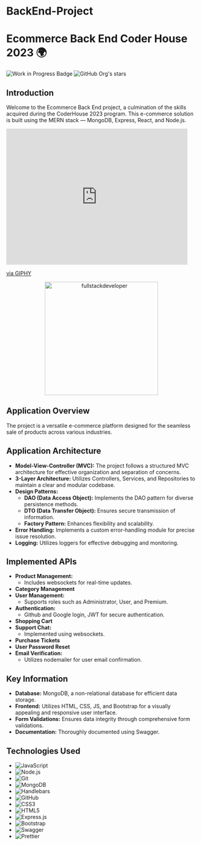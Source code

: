 # BackEnd-Project
# Ecommerce Back End Coder House 2023 🌍

![Work in Progress Badge](https://img.shields.io/badge/STATUS-WORK%20IN%20PROGRESS-green)
![GitHub Org's stars](https://img.shields.io/github/stars/CharlyMoreno/ecommerce-coder-32125)

## Introduction

Welcome to the Ecommerce Back End project, a culmination of the skills acquired during the CoderHouse 2023 program. This e-commerce solution is built using the MERN stack — MongoDB, Express, React, and Node.js.
<iframe src="https://giphy.com/embed/qgQUggAC3Pfv687qPC" width="480" height="360" frameBorder="0" class="giphy-embed" allowFullScreen></iframe><p><a href="https://giphy.com/gifs/dommespace-domme-space-programador-qgQUggAC3Pfv687qPC">via GIPHY</a></p>
<p align="center">
    <img
    src="https://media.giphy.com/media/scZPhLqaVOM1qG4lT9/giphy.gif](https://giphy.com/gifs/dommespace-domme-space-programador-qgQUggAC3Pfv687qPC"
    alt="fullstackdeveloper"
    width="300px"
    height="300px"
    align="center"
/>
</p>

## Application Overview

The project is a versatile e-commerce platform designed for the seamless sale of products across various industries.

## Application Architecture

- **Model-View-Controller (MVC):** The project follows a structured MVC architecture for effective organization and separation of concerns.
- **3-Layer Architecture:** Utilizes Controllers, Services, and Repositories to maintain a clear and modular codebase.
- **Design Patterns:**
  - **DAO (Data Access Object):** Implements the DAO pattern for diverse persistence methods.
  - **DTO (Data Transfer Object):** Ensures secure transmission of information.
  - **Factory Pattern:** Enhances flexibility and scalability.
- **Error Handling:** Implements a custom error-handling module for precise issue resolution.
- **Logging:** Utilizes loggers for effective debugging and monitoring.

## Implemented APIs

- **Product Management:**
  - Includes websockets for real-time updates.
- **Category Management**
- **User Management:**
  - Supports roles such as Administrator, User, and Premium.
- **Authentication:**
  - Github and Google login, JWT for secure authentication.
- **Shopping Cart**
- **Support Chat:**
  - Implemented using websockets.
- **Purchase Tickets**
- **User Password Reset**
- **Email Verification:**
  - Utilizes nodemailer for user email confirmation.

## Key Information

- **Database:** MongoDB, a non-relational database for efficient data storage.
- **Frontend:** Utilizes HTML, CSS, JS, and Bootstrap for a visually appealing and responsive user interface.
- **Form Validations:** Ensures data integrity through comprehensive form validations.
- **Documentation:** Thoroughly documented using Swagger.



## Technologies Used

- ![JavaScript](https://img.shields.io/badge/-JavaScript-222222?style=flat&logo=javascript)
- ![Node.js](https://img.shields.io/badge/-Node.js-222222?style=flat&logo=node.js&logoColor=339933)
- ![Git](https://img.shields.io/badge/-Git-222222?style=flat&logo=git&logoColor=F05032)
- ![MongoDB](https://img.shields.io/badge/-MongoDB-222222?style=flat&logo=MongoDB)
- ![Handlebars](https://img.shields.io/badge/-Handlebars-222222?style=flat&logo=Hbs)
- ![GitHub](https://img.shields.io/badge/GitHub-100000?style=for-the-badge&logo=github&logoColor=white)
- ![CSS3](https://img.shields.io/badge/CSS3-1572B6?style=for-the-badge&logo=css3&logoColor=white)
- ![HTML5](	https://img.shields.io/badge/HTML5-E34F26?style=for-the-badge&logo=html5&logoColor=white)
- ![Express.js](https://img.shields.io/badge/Express.js-404D59?style=for-the-badge)
- ![Bootstrap](https://img.shields.io/badge/Bootstrap-563D7C?style=for-the-badge&logo=bootstrap&logoColor=white)
- ![Swagger](https://img.shields.io/badge/-Swagger-%23Clojure?style=for-the-badge&logo=swagger&logoColor=white)
- ![Prettier](https://img.shields.io/badge/prettier-1A2C34?style=for-the-badge&logo=prettier&logoColor=F7BA3E)

